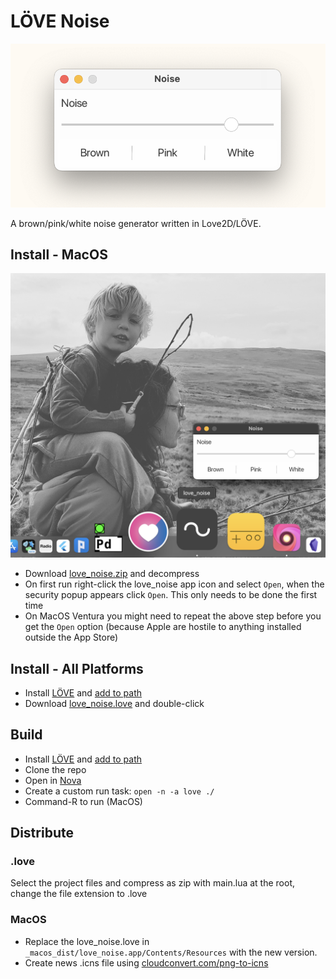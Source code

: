 # LÖVE Noise

![Noise Screenshot](./readme_assets/screenshot.png)

A brown/pink/white noise generator written in Love2D/LÖVE. 

## Install - MacOS

![MacOS Screenshot](./readme_assets/macos_screenshot.png)

* Download [love_noise.zip](https://github.com/orllewin/love2d_noise/blob/main/_macos_dist/love_noise.zip?raw=true) and decompress
* On first run right-click the love_noise app icon and select `Open`, when the security popup appears click `Open`. This only needs to be done the first time
* On MacOS Ventura you might need to repeat the above step before you get the `Open` option (because Apple are hostile to anything installed outside the App Store) 

## Install - All Platforms

* Install [LÖVE](https://love2d.org/) and [add to path](https://love2d.org/wiki/Getting_Started)
* Download [love_noise.love](./love_noise.love) and double-click

## Build

* Install [LÖVE](https://love2d.org/) and [add to path](https://love2d.org/wiki/Getting_Started)
* Clone the repo
* Open in [Nova](https://nova.app/)
* Create a custom run task: `open -n -a love ./`
* Command-R to run (MacOS)

## Distribute

### .love

Select the project files and compress as zip with main.lua at the root, change the file extension to .love

### MacOS

* Replace the love_noise.love in `_macos_dist/love_noise.app/Contents/Resources` with the new version.
* Create news .icns file using [cloudconvert.com/png-to-icns](https://cloudconvert.com/png-to-icns)
